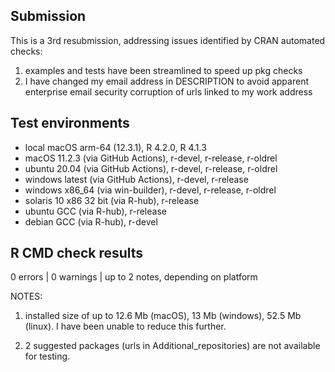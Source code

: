 ## Submission  
This is a 3rd resubmission, addressing issues identified by CRAN automated checks:  
1. examples and tests have been streamlined to speed up pkg checks
2. I have changed my email address in DESCRIPTION to avoid apparent enterprise email security corruption of urls linked to my work address

## Test environments  
* local macOS arm-64 (12.3.1), R 4.2.0, R 4.1.3
* macOS 11.2.3 (via GitHub Actions), r-devel, r-release, r-oldrel  
* ubuntu 20.04 (via GitHub Actions), r-devel, r-release, r-oldrel  
* windows latest (via GitHub Actions), r-devel, r-release  
* windows x86_64 (via win-builder), r-devel, r-release, r-oldrel  
* solaris 10 x86 32 bit (via R-hub), r-release  
* ubuntu GCC (via R-hub), r-release
* debian GCC (via R-hub), r-devel


## R CMD check results  
0 errors | 0 warnings | up to 2 notes, depending on platform  

NOTES:  

1. installed size of up to 12.6 Mb (macOS), 13 Mb (windows), 52.5 Mb (linux). I have been unable to reduce this further.  

2. 2 suggested packages (urls in Additional_repositories) are not available for testing.